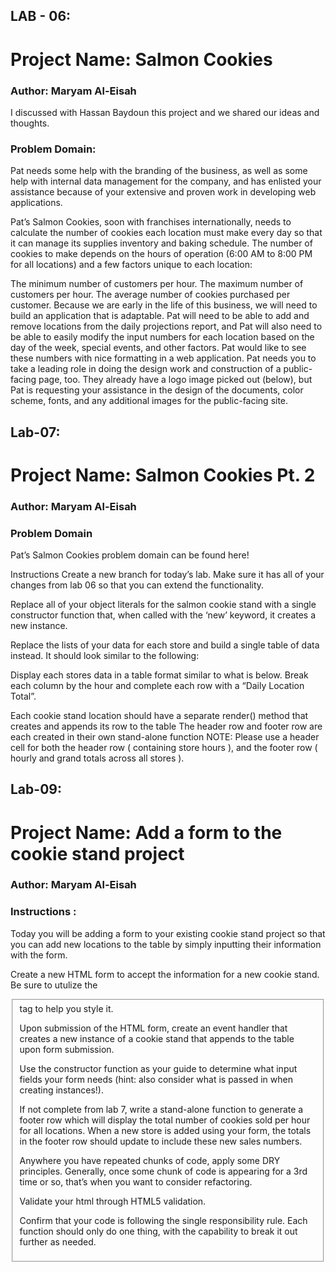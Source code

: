 

## LAB - 06:
# Project Name: Salmon Cookies

### Author: Maryam Al-Eisah
I discussed with Hassan Baydoun this project and we shared our ideas and thoughts.

### Problem Domain:
Pat needs some help with the branding of the business, as well as some help with internal data management for the company, and has enlisted your assistance because of your extensive and proven work in developing web applications.

Pat’s Salmon Cookies, soon with franchises internationally, needs to calculate the number of cookies each location must make every day so that it can manage its supplies inventory and baking schedule. The number of cookies to make depends on the hours of operation (6:00 AM to 8:00 PM for all locations) and a few factors unique to each location:

The minimum number of customers per hour.
The maximum number of customers per hour.
The average number of cookies purchased per customer.
Because we are early in the life of this business, we will need to build an application that is adaptable. Pat will need to be able to add and remove locations from the daily projections report, and Pat will also need to be able to easily modify the input numbers for each location based on the day of the week, special events, and other factors. Pat would like to see these numbers with nice formatting in a web application.
Pat needs you to take a leading role in doing the design work and construction of a public-facing page, too. They already have a logo image picked out (below), but Pat is requesting your assistance in the design of the documents, color scheme, fonts, and any additional images for the public-facing site.



## Lab-07: 

# Project Name: Salmon Cookies Pt. 2

### Author: Maryam Al-Eisah

### Problem Domain
Pat’s Salmon Cookies problem domain can be found here!

Instructions
Create a new branch for today’s lab. Make sure it has all of your changes from lab 06 so that you can extend the functionality.

Replace all of your object literals for the salmon cookie stand with a single constructor function that, when called with the ‘new’ keyword, it creates a new instance.

Replace the lists of your data for each store and build a single table of data instead. It should look similar to the following:

Display each stores data in a table format similar to what is below. Break each column by the hour and complete each row with a “Daily Location Total”.

Each cookie stand location should have a separate render() method that creates and appends its row to the table
The header row and footer row are each created in their own stand-alone function
NOTE: Please use a header cell for both the header row ( containing store hours ), and the footer row ( hourly and grand totals across all stores ).




## Lab-09: 

# Project Name: Add a form to the cookie stand project

### Author: Maryam Al-Eisah

### Instructions :

Today you will be adding a form to your existing cookie stand project so that you can add new locations to the table by simply inputting their information with the form.

Create a new HTML form to accept the information for a new cookie stand. Be sure to utulize the <fieldset> tag to help you style it.

Upon submission of the HTML form, create an event handler that creates a new instance of a cookie stand that appends to the table upon form submission.

Use the constructor function as your guide to determine what input fields your form needs (hint: also consider what is passed in when creating instances!).

If not complete from lab 7, write a stand-alone function to generate a footer row which will display the total number of cookies sold per hour for all locations. When a new store is added using your form, the totals in the footer row should update to include these new sales numbers.

Anywhere you have repeated chunks of code, apply some DRY principles. Generally, once some chunk of code is appearing for a 3rd time or so, that’s when you want to consider refactoring.

Validate your html through HTML5 validation.

Confirm that your code is following the single responsibility rule. Each function should only do one thing, with the capability to break it out further as needed.